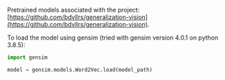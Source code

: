 Pretrained models associated with the project: [https://github.com/bdvllrs/generalization-vision](https://github.com/bdvllrs/generalization-vision).

To load the model using gensim (tried with gensim version 4.0.1 on python 3.8.5):

```python
import gensim

model = gensim.models.Word2Vec.load(model_path)
```
